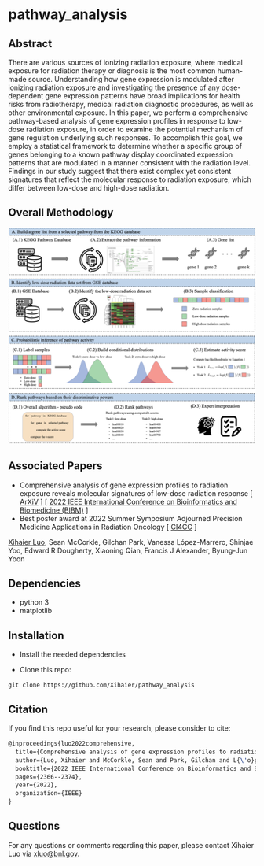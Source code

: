 # pathway_analysis
## Abstract
There are various sources of ionizing radiation exposure, where medical exposure for radiation therapy or diagnosis is the most common human-made source. Understanding how gene expression is modulated after ionizing radiation exposure and investigating the presence of any dose-dependent gene expression patterns have broad implications for health risks from radiotherapy, medical radiation diagnostic procedures, as well as other environmental exposure. In this paper, we perform a comprehensive pathway-based analysis of gene expression profiles in response to low-dose radiation exposure, in order to examine the potential mechanism of gene regulation underlying such responses. To accomplish this goal, we employ a statistical framework to determine whether a specific group of genes belonging to a known pathway display coordinated expression patterns that are modulated in a manner consistent with the radiation level. Findings in our study suggest that there exist complex yet consistent signatures that reflect the molecular response to radiation exposure, which differ between low-dose and high-dose radiation.

## Overall Methodology
<p><img src="img/method.png" title="Method" width="900"><p>

## Associated Papers
- Comprehensive analysis of gene expression profiles to radiation exposure reveals molecular signatures of low-dose radiation response [ [ArXiV](https://arxiv.org/abs/2301.01769) ] [ [2022 IEEE International Conference on Bioinformatics and Biomedicine (BIBM)](https://ieeexplore.ieee.org/abstract/document/9995607) ]
- Best poster award at 2022 Summer Symposium Adjourned Precision Medicine Applications in Radiation Oncology [ [CI4CC](https://www.ci4cc.org/2022-InPerson-society-symposium) ]

[Xihaier Luo](https://xihaier.github.io/), Sean McCorkle, Gilchan Park, Vanessa López-Marrero, Shinjae Yoo, Edward R Dougherty, Xiaoning Qian, Francis J Alexander, Byung-Jun Yoon


## Dependencies
- python 3
- matplotlib


## Installation

- Install the needed dependencies

- Clone this repo:

```
git clone https://github.com/Xihaier/pathway_analysis
```

## Citation

If you find this repo useful for your research, please consider to cite:

```latex
@inproceedings{luo2022comprehensive,
  title={Comprehensive analysis of gene expression profiles to radiation exposure reveals molecular signatures of low-dose radiation response},
  author={Luo, Xihaier and McCorkle, Sean and Park, Gilchan and L{\'o}pez-Marrero, Vanessa and Yoo, Shinjae and Dougherty, Edward R and Qian, Xiaoning and Alexander, Francis J and Yoon, Byung-Jun},
  booktitle={2022 IEEE International Conference on Bioinformatics and Biomedicine (BIBM)},
  pages={2366--2374},
  year={2022},
  organization={IEEE}
}
```

## Questions

For any questions or comments regarding this paper, please contact Xihaier Luo via [xluo@bnl.gov](mailto:xluo@bnl.gov).


